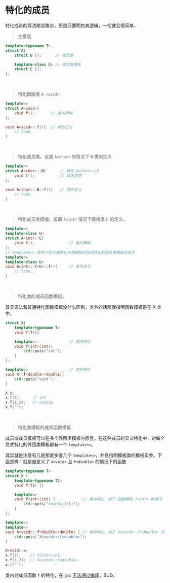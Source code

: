 # 特化的成员
特化成员的写法略显繁杂，但是只要明白其逻辑，一切就会很简单。
> 主模版
```cpp
template<typename T>
struct A{
    struct B {};      // 成员类

    template<class U> // 成员类模板
    struct C {};
};
```
&emsp;
> 特化模版类 ```A <void>```:
```cpp
template<>
struct A<void>{
    void f();       // 类内声明
};

void A<void>::f(){  // 类外定义
    // todo..
}
```
&emsp;
> 特化成员类。设置 ```A<char>``` 的情况下 ```B``` 类的定义
```cpp
template<>              
struct A<char>::B{      // 特化 A<char>::B
    void f();           // 类内声明
};

void A<char>::B::f(){   // 类外定义
    // todo..    
}
```
&emsp;
> 特化成员类模版。设置 ```A<int>``` 情况下模板类 ```C``` 的定义。
```cpp
template<>
template<class U>
struct A<int>::C{
    void f();               // 类内声明
};
// template<> 会用于定义被特化为类模板的显式特化的成员类模板的成员
template<>
template<class U>
void A<int>::C<U>::f(){     // 类外定义
    // todo..
}
```
&emsp;
> 特化类的成员函数模板。

其实语法和普通特化函数模板没什么区别，类外的话那就指明函数模板是在 X 类中。
```cpp
struct X{
    template<typename T>
    void f(T){}

    template<>              // 类内特化
    void f<int>(int){
        std::puts("int");
    }
};

template<>                  // 类外特化
void X::f<double>(double){
    std::puts("void");
}

X x;
x.f(1);     // int
x.f(1.2);   // double
x.f("");
```
&emsp;
> 特化类模板的成员函数模板

成员或成员模板可以在多个外围类模板内嵌套。在这种成员的显式特化中，对每个显式特化的外围类模板都有一个 ```template<>```。

其实就是注意有几层那就多套几个 ```template<>```，并且指明模板类的模板实参。下面这样：就是自定义了 ```X<void>``` 且 ```f<double>``` 的情况下的函数
```cpp
template<typename T>
struct X {
    template<typename T2>
    void f(T2) {}

    template<>
    void f<int>(int) {            // 类内特化，对于 函数模板 f<int> 的情况
        std::puts("f<int>(int)"); 
    }
};

template<>
template<>
void X<void>::f<double>(double) { // 类外特化，对于 X<void>::f<double> 的情况
    std::puts("X<void>::f<double>");
}

X<void> x;
x.f(1);    // f<int>(int)
x.f(1.2);  // X<void>::f<double>
x.f("");
```
类内对成员函数 ```f``` 的特化，在 ```gcc``` [无法通过编译](https://godbolt.org/z/qYGjGhhPE)，BUG。
